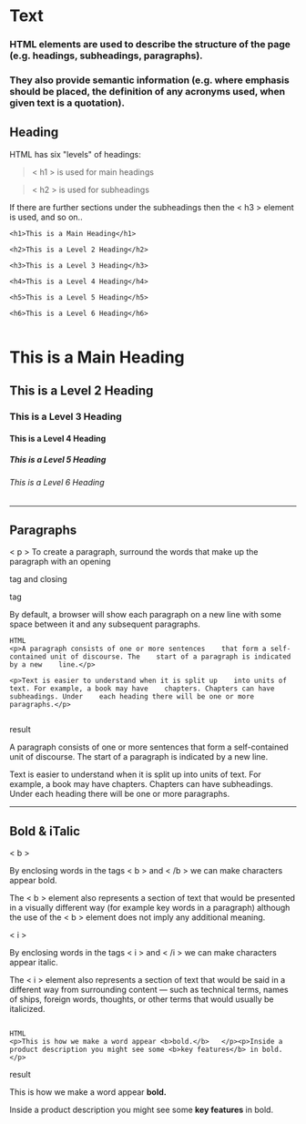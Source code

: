 # Text

### HTML elements are used to describe the structure of the page (e.g. headings, subheadings, paragraphs).

### They also provide semantic information (e.g. where emphasis should be placed, the definition of any acronyms used, when given text is a quotation).

## Heading

HTML has six "levels" of headings:

> < h1 > is used for main headings

> < h2 > is used for subheadings

If there are further sections under the subheadings then the < h3 > element is used, and so on..



```
<h1>This is a Main Heading</h1>

<h2>This is a Level 2 Heading</h2>

<h3>This is a Level 3 Heading</h3>

<h4>This is a Level 4 Heading</h4>

<h5>This is a Level 5 Heading</h5>

<h6>This is a Level 6 Heading</h6>


````

<h1>This is a Main Heading</h1>

<h2>This is a Level 2 Heading</h2>

<h3>This is a Level 3 Heading</h3>

<h4>This is a Level 4 Heading</h4>

<h5>This is a Level 5 Heading</h5>

<h6>This is a Level 6 Heading</h6>

---------------------------


## Paragraphs


< p > To create a paragraph, surround the words that make up the paragraph with an opening <p>tag and closing </p> tag

By default, a browser will show each paragraph on a new line with some space between it and any subsequent paragraphs.


````
HTML
<p>A paragraph consists of one or more sentences    that form a self-contained unit of discourse. The    start of a paragraph is indicated by a new    line.</p>

<p>Text is easier to understand when it is split up    into units of text. For example, a book may have    chapters. Chapters can have subheadings. Under    each heading there will be one or more    paragraphs.</p>


````
result

<p>A paragraph consists of one or more sentences    that form a self-contained unit of discourse. The    start of a paragraph is indicated by a new    line.</p>

<p>Text is easier to understand when it is split up    into units of text. For example, a book may have    chapters. Chapters can have subheadings. Under    each heading there will be one or more    paragraphs.</p>


-----------------------

## Bold & iTalic

< b > 

By enclosing words in the tags < b > and < /b > we can make characters appear bold.

The < b > element also represents a section of text that would be presented in a visually different way (for example key words in a paragraph) although the use of the < b > element does not imply any additional meaning.

< i > 

By enclosing words in the tags < i > and < /i > we can make characters appear italic.


The < i > element also represents a section of text that would be said in a different way from surrounding content — such as technical terms, names of ships, foreign words, thoughts, or other terms that would usually be italicized.



```` 

HTML 
<p>This is how we make a word appear <b>bold.</b>   </p><p>Inside a product description you might see some <b>key features</b> in bold.</p>
````
result
<p>This is how we make a word appear <b>bold.</b>   </p><p>Inside a product description you might see some <b>key features</b> in bold.</p>